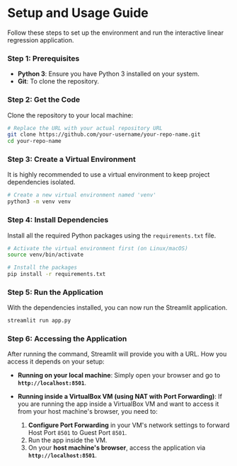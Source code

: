 # Setup and Usage Guide

Follow these steps to set up the environment and run the interactive linear regression application.

### Step 1: Prerequisites

- **Python 3**: Ensure you have Python 3 installed on your system.
- **Git**: To clone the repository.

### Step 2: Get the Code

Clone the repository to your local machine:

```bash
# Replace the URL with your actual repository URL
git clone https://github.com/your-username/your-repo-name.git
cd your-repo-name
```

### Step 3: Create a Virtual Environment

It is highly recommended to use a virtual environment to keep project dependencies isolated.

```bash
# Create a new virtual environment named 'venv'
python3 -m venv venv
```

### Step 4: Install Dependencies

Install all the required Python packages using the `requirements.txt` file.

```bash
# Activate the virtual environment first (on Linux/macOS)
source venv/bin/activate

# Install the packages
pip install -r requirements.txt
```

### Step 5: Run the Application

With the dependencies installed, you can now run the Streamlit application.

```bash
streamlit run app.py
```

### Step 6: Accessing the Application

After running the command, Streamlit will provide you with a URL. How you access it depends on your setup:

- **Running on your local machine**: Simply open your browser and go to **`http://localhost:8501`**.

- **Running inside a VirtualBox VM (using NAT with Port Forwarding)**: If you are running the app inside a VirtualBox VM and want to access it from your host machine's browser, you need to:
    1.  **Configure Port Forwarding** in your VM's network settings to forward Host Port `8501` to Guest Port `8501`.
    2.  Run the app inside the VM.
    3.  On your **host machine's browser**, access the application via **`http://localhost:8501`**.
